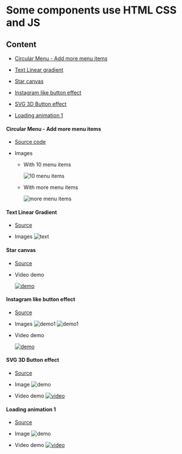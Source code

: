 # Some components use HTML CSS and JS

## Content

* [Circular Menu - Add more menu items](#Circular-Menu---Add-more-menu-items)

* [Text Linear gradient](#Text-Linear-Gradient)

* [Star canvas](#Star-canvas)

* [Instagram like button effect](#Instagram-like-button-effect)

* [SVG 3D Button effect](#SVG-3D-Button-effect)

* [Loading animation 1](#Loading-animation-1)

#### Circular Menu - Add more menu items

- [Source code](code/circular%20menu/)

- Images

	- With 10 menu items

		![10 menu items](_docs/circular%20menu/10-menu-items.png)
		
	- With more menu items

		![more menu items](_docs/circular%20menu/more-menu-items.png)

#### Text Linear Gradient

- [Source](code/Text-Linear-gradient/)

- Images
	![text](_docs/text%20linear%20gradident/Screenshot%202023-12-15%20140642.png)

#### Star canvas

- [Source](code/Star/)

- Video demo

	[![demo](/_docs/star/star.png)](/_docs/star/star.mp4)

#### Instagram like button effect

- [Source](code/Instagram%20like%20button%20effect/)

- Images
	![demo1](_docs/Instagram%20like%20button%20effect/demo1.png)
	![demo1](_docs/Instagram%20like%20button%20effect/demo2.png)

- Video demo

	[![demo](/_docs/Instagram%20like%20button%20effect/demo1.png)](/_docs/Instagram%20like%20button%20effect/Instagram%20like%20button%20effect.mp4)

#### SVG 3D Button effect

- [Source](code/SVG%203D%20Button%20effect/)

- Image
	![demo](_docs/SVG%203D%20Button%20effect/demo.png)

- Video demo
	[![video](_docs/SVG%203D%20Button%20effect/demo.png)](_docs/SVG%203D%20Button%20effect/SVG%203D%20effect%20button.mp4)


#### Loading animation 1

- [Source](code/LoadingAnimation%201/)

- Image
	![demo](_docs/loading%20animation%201/loading%20animation.png)

- Video demo
	[![video](_docs/loading%20animation%201/loading%20animation.png)](_docs/loading%20animation%201/loading%20animation.mp4)